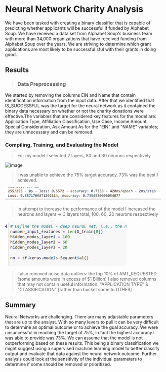 # Neural Network Charity Analysis
We have been tasked with creating a binary classifier that is capable of predicting whether applicants will be successful if funded by Alphabet Soup. We have received a data set from Alphabet Soup's business team with more than 34,000 organizations that have received funding from Alphabet Soup over the years. We are striving to determine which grant applications are most likely to be successful
sful with their grants in doing good. 

## Results

> ### Data Preprocessing
We started by removing the columns EIN and Name that contain identification information from the input data. After that we identified that IS_SUCCESSFUL was the target for the neural network as it contained the binary data necessary on whether or not the charity donations were effective.The variables that are considered key features for the model are: Application Type, Affiliation Classification, Use Case, Income Amount, Special Consideration, Ask Amount.As for the "EIN" and "NAME" variables; they are unnecessary and can be removed. 

### Compiling, Training, and Evaluating the Model

> For my model I selected 2 layers, 80 and 30 neurons respectively

![image](https://user-images.githubusercontent.com/124399950/222374006-d4468883-661e-427f-a833-3315ecf5a03b.png)


> I was unable to achieve the 75% target accuracy. 73% was the best I achieved. 


   ![](resources/best%20results.png)


> In attempt to increase the performance of the model I increased the neurons and layers -> 3 layers total, 100, 60, 20 neurons respectively
   
   ![](resources/More_Layers.png)


> I also removed noise data outliers: the top 10% of AMT_REQUESTED (some amounts were in excess of $1 Billion)
> I also removed columns that may not contain useful information: "APPLICATION TYPE" & "CLASSIFICATION" [rather than bucket some to OTHER]

## Summary
Neural Networks are challenging. There are many adjustable parameters that are up to the analyst. With so many levers to pull it can be very difficult to determine an optimal outcome or to achieve the goal accuracy.  We were unsuccessful in reaching the target of 75%, in fact the highest accuracy I was able to provide was 73%. We can assume that the model is not outperforming based on these results. This being a binary classification we might suggest using a supervised machine learning model to better classify output and evaluate that data against the neural network outcome. Further analysis could look at the sensitivity of the individual parameters to determine if some should be removed or prioritized. 
